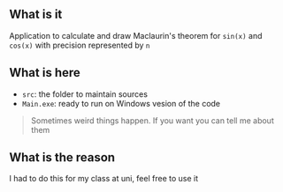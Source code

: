 ## What is it

Application to calculate and draw Maclaurin's theorem for `sin(x)` and `cos(x)` with precision represented by `n`

## What is here

- `src`: the folder to maintain sources
- `Main.exe`: ready to run on Windows vesion of the code

>Sometimes weird things happen. If you want you can tell me about them

## What is the reason

I had to do this for my class at uni, feel free to use it
